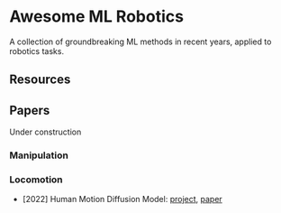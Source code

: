 # Awesome ML Robotics

A collection of groundbreaking ML methods in recent years, applied to robotics tasks. 

## Resources


## Papers

Under construction

### Manipulation

### Locomotion

- [2022] Human Motion Diffusion Model: [project](https://guytevet.github.io/mdm-page/), [paper](https://arxiv.org/abs/2209.14916)

